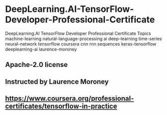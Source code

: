 # DeepLearning.AI-TensorFlow-Developer-Professional-Certificate
DeepLearning.AI TensorFlow Developer Professional Certificate  Topics machine-learning natural-language-processing ai deep-learning time-series neural-network tensorflow coursera cnn rnn sequences keras-tensorflow deeplearning-ai laurence-moroney

Apache-2.0 license
---------------------------------------------------------------------------------------------------------------------------------------------------------------------------
Instructed by  Laurence Moroney
---------------------------------------------------------------------------------------------------------------------------------------------------------------------------
https://www.coursera.org/professional-certificates/tensorflow-in-practice
---------------------------------------------------------------------------------------------------------------------------------------------------------------------------


